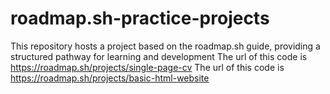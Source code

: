 # roadmap.sh-practice-projects
This repository hosts a project based on the roadmap.sh guide, providing a structured pathway for learning and development
The url of this code is  https://roadmap.sh/projects/single-page-cv
The url of this code is  https://roadmap.sh/projects/basic-html-website